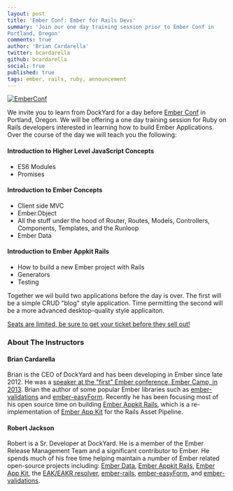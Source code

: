 ```yaml
---
layout: post
title: 'Ember Conf: Ember for Rails Devs'
summary: 'Join our one day training session prior to Ember Conf in
Portland, Oregon'
comments: true
author: 'Brian Cardarella'
twitter: bcardarella
github: bcardarella
social: true
published: true
tags: ember, rails, ruby, announcement
---
```


[![EmberConf](http://emberconf.com/images/header.png)](http://emberconf.com/)

We invite you to learn from DockYard for a day before [Ember Conf](http://emberconf.com) in Portland, Oregon. We will be offering a one day training session for Ruby on Rails developers interested in
learning how to build Ember Applications. Over the course of the day we
will teach you the following:

#### Introduction to Higher Level JavaScript Concepts

* ES6 Modules
* Promises

#### Introduction to Ember Concepts

* Client side MVC
* Ember.Object
* All the stuff under the hood of Router, Routes, Models, Controllers,
  Components, Templates, and the Runloop
* Ember Data

#### Introduction to Ember Appkit Rails

* How to build a new Ember project with Rails
* Generators
* Testing

Together we wil build two applications before the day is over. The first
will be a simple CRUD "blog" style application. Time permitting the second will be 
a more advanced desktop-quality style applicaiton.

[Seats are limited, be sure to get your ticket before they sell
out!](http://emberconf.com/)

### About The Instructors

#### Brian Cardarella

Brian is the CEO of DockYard and has been developing in Ember since late
2012. He was a [speaker at the "first" Ember conference, Ember Camp, in
      2013](https://www.youtube.com/watch?v=wmQovdFoMm0).
      Brian the author of some popular Ember libraries such as
[ember-validations](https://github.com/dockyard/ember-validations) and [ember-easyForm](https://github.com/dockyard/ember-easyForm). Recently he has been focusing most
of his open source time on building [Ember Appkit
Rails](https://github.com/dockyard/ember-appkit-rails), which is a
re-implementation of [Ember App
Kit](https://github.com/stefanpenner/ember-app-kit) for the Rails Asset Pipeline.

#### Robert Jackson

Robert is a Sr. Developer at DockYard. He is a member of the Ember Release Management Team and a significant contributor to Ember. He spends much of his free time helping maintain a number of Ember related open-source projects including: [Ember Data](https://github.com/emberjs/data), [Ember Appkit Rails](https://github.com/dockyard/ember-appkit-rails), [Ember App Kit](https://github.com/stefanpenner/ember-app-kit), the [EAK/EAKR resolver](https://github.com/stefanpenner/ember-jj-abrams-resolver), [ember-rails](https://github.com/emberjs/ember-rails), [ember-easyForm](https://github.com/dockyard/ember-easyForm), and [ember-validations](https://github.com/dockyard/ember-validations).
